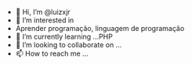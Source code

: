 - 👋 Hi, I’m @luizxjr
- 👀 I’m interested in 
-  Aprender programação, linguagem de programação 
- 🌱 I’m currently learning ...PHP
- 💞️ I’m looking to collaborate on ...
- 📫 How to reach me ...

<!---
luizxjr/luizxjr is a ✨ special ✨ repository because its `README.md` (this file) appears on your GitHub profile.
You can click the Preview link to take a look at your changes.
--->
